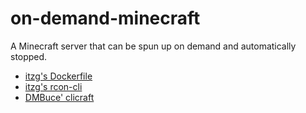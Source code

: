 # on-demand-minecraft
A Minecraft server that can be spun up on demand and automatically stopped.

* [itzg's Dockerfile](https://hub.docker.com/r/itzg/minecraft-server/)
* [itzg's rcon-cli](https://github.com/itzg/rcon-cli)
* [DMBuce' clicraft](https://github.com/DMBuce/clicraft/blob/master/scripts/log4j2.xml)
